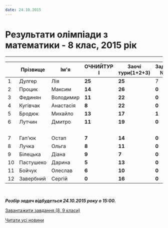 ```yaml
---
date: 24.10.2015
---
```

# Результати олімпіади з математики - 8 клас, 2015 рік

****

|     | Прізвище  |   Ім'я    | **ОЧНИЙТУР I** | **Заочі тури(1+2+3)** | Задача №1 | Задача №2 | Задача № 3 | Задача №4 | Задача №5 | **ОЧНИЙТУР II** | **СУМА** |
| --- | --------- | --------- | -------------- | --------------------- | --------- | --------- | ---------- | --------- | --------- | --------------- | -------- |
|  1  |  Дулгер   |    Лія    |     **25**     |        **25**         |     7     |     7     |     0      |     4     |     7     |     **25**      |  **75**  |
|  2  |  Процик   |  Максим   |     **14**     |        **26**         |   **0**   |   **0**   |     0      |     0     |     0     |      **0**      |  **40**  |
|  3  |  Фединян  | Володимир |     **11**     |        **22**         |   **0**   |   **0**   |     0      |     0     |     7     |      **7**      |  **40**  |
|  4  | Кугівчак  | Анастасія |     **8**      |        **22**         |   **0**   |   **5**   |     0      |     2     |     0     |      **7**      |  **37**  |
|  5  |  Бродюк   |  Михайло  |     **13**     |        **17**         |   **1**   |   **5**   |     0      |     0     |     0     |      **6**      |  **36**  |
|  6  |  Лутчин   |  Дмитро   |     **11**     |        **19**         |   **0**   |   **0**   |     0      |     0     |     0     |      **0**      |  **30**  |
|     |           |           |                |                       |           |          |           |          |           |                 |          |
|  7  |  Гап'юк   |   Остап   |     **7**      |        **14**         |   **0**   |   **2**   |     0      |     0     |     0     |      **2**      |  **23**  |
|  8  |   Лучка   |   Ольга   |     **8**      |        **11**         |   **0**   |   **0**   |     0      |     0     |     4     |      **4**      |  **23**  |
|  9  | Білецька  |   Діана   |     **9**      |         **7**         |   **0**   |   **5**   |     0      |     0     |     0     |      **5**      |  **21**  |
| 10  | Пастушеко |  Дарина   |     **5**      |        **13**         |   **0**   |   **0**   |     0      |     3     |     0     |      **3**      |  **21**  |
| 11  |  Бойчук   |  Олеслав  |     **6**      |        **10**         |   **0**   |   **0**   |     0      |     4     |     0     |      **4**      |  **20**  |
| 12  | Завербний |  Сергій   |     **0**      |        **16**         |   **0**   |   **0**   |     0      |     0     |     0     |      **0**      |  **16**  |

 

***Розбір задач відбудеться 24.10.2015 року о 15:00.***

[Завантажити завдання (8, 9 класи)](/files/blog/результати-олімпіади-з-математики-8-клас-2015-рік/ліцейська-8-9-клас_2015_два-тури.docx)

[Читати усі новини](/news)
